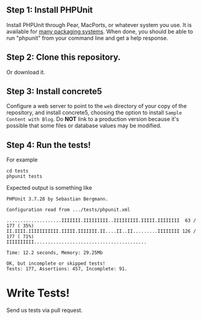 ## Step 1: Install PHPUnit

Install PHPUnit through Pear, MacPorts, or whatever system you use. It is available for [many packaging systems](http://phpunit.de/manual/current/en/installation.html). When done, you should be able to run "phpunit" from your command line and get a help response.


## Step 2: Clone this repository.

Or download it.


## Step 3: Install concrete5

Configure a web server to point to the `web` directory of your copy of the repository, and install concrete5, choosing the option to install `Sample Content with Blog`.
Do __NOT__ link to a production version because it's possible that some files or database values may be modified.


## Step 4: Run the tests!

For example

	cd tests
	phpunit tests
    
Expected output is something like

	PHPUnit 3.7.28 by Sebastian Bergmann.
	
	Configuration read from .../tests/phpunit.xml
	
	....................IIIIIII.IIIIIIIII..IIIIIIIII.IIIII.IIIIIIII  63 / 177 ( 35%)
	II.IIII.IIIIIIIIIII.IIIII.IIIIIII.II....II..II.........IIIIIIII 126 / 177 ( 71%)
	IIIIIIIIII.........................................
	
	Time: 12.2 seconds, Memory: 29.25Mb
	
	OK, but incomplete or skipped tests!
	Tests: 177, Assertions: 457, Incomplete: 91.


# Write Tests!

Send us tests via pull request.
